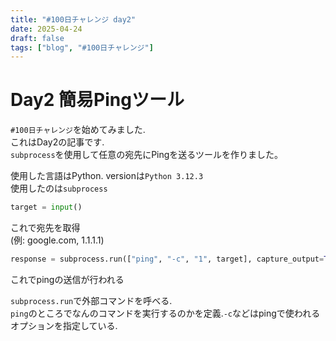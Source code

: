 ```yaml
---
title: "#100日チャレンジ day2"
date: 2025-04-24
draft: false
tags: ["blog", "#100日チャレンジ"]
---
```


# Day2 簡易Pingツール
`#100日チャレンジ`を始めてみました.  
これはDay2の記事です.  
`subprocess`を使用して任意の宛先にPingを送るツールを作りました。    

使用した言語はPython. versionは`Python 3.12.3`  
使用したのは`subprocess` 

```python
target = input()
```
これで宛先を取得  
(例: google.com, 1.1.1.1)

```python
response = subprocess.run(["ping", "-c", "1", target], capture_output=True, text=True)
```
これでpingの送信が行われる

`subprocess.run`で外部コマンドを呼べる.  
`ping`のところでなんのコマンドを実行するのかを定義.`-c`などはpingで使われるオプションを指定している.  